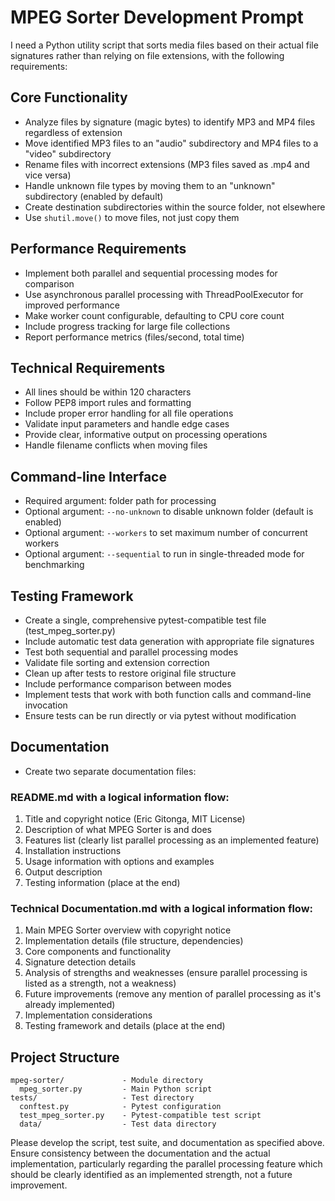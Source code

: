# MPEG Sorter Development Prompt

I need a Python utility script that sorts media files based on their actual file signatures rather than relying on file extensions, with the following requirements:

## Core Functionality
- Analyze files by signature (magic bytes) to identify MP3 and MP4 files regardless of extension
- Move identified MP3 files to an "audio" subdirectory and MP4 files to a "video" subdirectory
- Rename files with incorrect extensions (MP3 files saved as .mp4 and vice versa)
- Handle unknown file types by moving them to an "unknown" subdirectory (enabled by default)
- Create destination subdirectories within the source folder, not elsewhere
- Use `shutil.move()` to move files, not just copy them

## Performance Requirements
- Implement both parallel and sequential processing modes for comparison
- Use asynchronous parallel processing with ThreadPoolExecutor for improved performance
- Make worker count configurable, defaulting to CPU core count
- Include progress tracking for large file collections
- Report performance metrics (files/second, total time)

## Technical Requirements
- All lines should be within 120 characters
- Follow PEP8 import rules and formatting
- Include proper error handling for all file operations
- Validate input parameters and handle edge cases
- Provide clear, informative output on processing operations
- Handle filename conflicts when moving files

## Command-line Interface
- Required argument: folder path for processing
- Optional argument: `--no-unknown` to disable unknown folder (default is enabled)
- Optional argument: `--workers` to set maximum number of concurrent workers
- Optional argument: `--sequential` to run in single-threaded mode for benchmarking

## Testing Framework
- Create a single, comprehensive pytest-compatible test file (test_mpeg_sorter.py)
- Include automatic test data generation with appropriate file signatures
- Test both sequential and parallel processing modes
- Validate file sorting and extension correction
- Clean up after tests to restore original file structure
- Include performance comparison between modes
- Implement tests that work with both function calls and command-line invocation
- Ensure tests can be run directly or via pytest without modification

## Documentation
- Create two separate documentation files:

### README.md with a logical information flow:
  1. Title and copyright notice (Eric Gitonga, MIT License)
  2. Description of what MPEG Sorter is and does
  3. Features list (clearly list parallel processing as an implemented feature)
  4. Installation instructions
  5. Usage information with options and examples
  6. Output description
  7. Testing information (place at the end)

### Technical Documentation.md with a logical information flow:
  1. Main MPEG Sorter overview with copyright notice
  2. Implementation details (file structure, dependencies)
  3. Core components and functionality
  4. Signature detection details
  5. Analysis of strengths and weaknesses (ensure parallel processing is listed as a strength, not a weakness)
  6. Future improvements (remove any mention of parallel processing as it's already implemented)
  7. Implementation considerations
  8. Testing framework and details (place at the end)

## Project Structure
```
mpeg-sorter/             - Module directory
  mpeg_sorter.py         - Main Python script
tests/                   - Test directory
  conftest.py            - Pytest configuration
  test_mpeg_sorter.py    - Pytest-compatible test script
  data/                  - Test data directory
```

Please develop the script, test suite, and documentation as specified above. Ensure consistency between the documentation and the actual implementation, particularly regarding the parallel processing feature which should be clearly identified as an implemented strength, not a future improvement.

